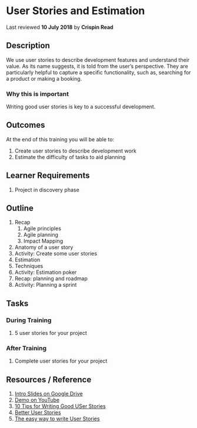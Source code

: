 # User Stories and Estimation
Last reviewed **10 July 2018** by **Crispin Read**

## Description
We use user stories to describe development features and understand their value. As its name suggests, it is told from the user’s perspective. They are particularly helpful to capture a specific functionality, such as, searching for a product or making a booking.

### Why this is important
Writing good user stories is key to a successful development.

## Outcomes

At the end of this training you will be able to:
1. Create user stories to describe development work
1. Estimate the difficulty of tasks to aid planning

## Learner Requirements

1. Project in discovery phase


## Outline

1. Recap
    1. Agile principles
    1. Agile planning
    1. Impact Mapping
1. Anatomy of a user story
1. Activity: Create some user stories
1. Estimation
1. Techniques
1. Activity: Estimation poker
1. Recap: planning and roadmap
1. Activity: Planning a sprint


## Tasks

### During Training
1. 5 user stories for your project

### After Training
1. Complete user stories for your project

## Resources / Reference

1. [Intro Slides on Google Drive](#)
1. [Demo on YouTube](#)
1. [10 Tips for Writing Good USer Stories](https://www.romanpichler.com/blog/10-tips-writing-good-user-stories/)
1. [Better User Stories](https://reqtest.com/agile-blog/better-user-stories/)
1. [The easy way to write User Stories](http://codesqueeze.com/the-easy-way-to-writing-good-user-stories/)
